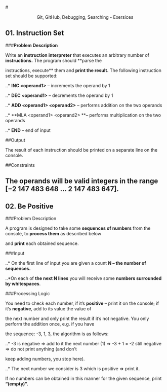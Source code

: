 #<p align="center"> Git, GitHub, Debugging, Searching - Exersices <p>

## 01. **Instruction Set**

###**Problem Description**

Write an **instruction interpreter** that executes an arbitrary number of **instructions.** The program should **parse the

instructions, execute** them and **print the result.** The following instruction set should be supported:

..* **INC &lt;operand1&gt;** – increments the operand by 1

..* **DEC &lt;operand1&gt;** – decrements the operand by 1

..* **ADD &lt;operand1&gt; &lt;operand2&gt;** – performs addition on the two operands

..* **MLA &lt;operand1&gt; &lt;operand2&gt; **– performs multiplication on the two operands

..* **END** – end of input

##Output

The result of each instruction should be printed on a separate line on the console.

##Constraints

 The operands will be valid **integers** in the range **[−2 147 483 648 … 2 147 483 647]**.
---

## 02. **Be Positive**

###Problem Description

A program is designed to take some **sequences of numbers** from the console, to **process them** as described below

and **print** each obtained sequence.

###Input

..* On the first line of input you are given a count **N – the number of sequences.**

..*On each of **the next N lines** you will receive some **numbers surrounded by whitespaces**.

###Processing Logic

You need to check each number, if it’s **positive** – print it on the console; if it’s **negative**, add to its value the value of

the next number and only print the result if it’s not negative. You only perform the addition once, e.g. if you have

the sequence: -3, 1, 3, the algorithm is as follows:

..* -3 is negative =&gt; add to it the next number (1) =&gt; -3 + 1 = -2 still negative =&gt; do not print anything (and don’t

keep adding numbers, you stop here).

..* The next number we consider is 3 which is positive =&gt; print it.

If no numbers can be obtained in this manner for the given sequence, print **“(empty)”.**